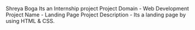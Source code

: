 Shreya Boga
Its an Internship project
Project Domain - Web Development
Project Name - Landing Page
Project Description - Its a landing page by using HTML & CSS.
